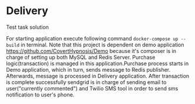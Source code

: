 # Delivery
Test task solution

For starting application execute following command `docker-compose up --build` in terminal. Note that this project is dependent on demo application https://github.com/CovertHypnosis/Demo because it's composer is in charge of setting up both MySQL and Redis Server. Purchase logic(transaction) is managed in this application.Purchase process starts in Demo application, which in turn, sends message to Redis publisher. Afterwards, message is processed in Delivery application. After transaction is complete successfully sendgrid is in charge of sending email to user("currently commented") and Twilio SMS tool in order to send sms notification to user's phone.
